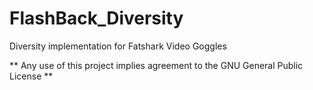 # FlashBack_Diversity
Diversity implementation for Fatshark Video Goggles

** Any use of this project implies agreement to the GNU General Public License **
